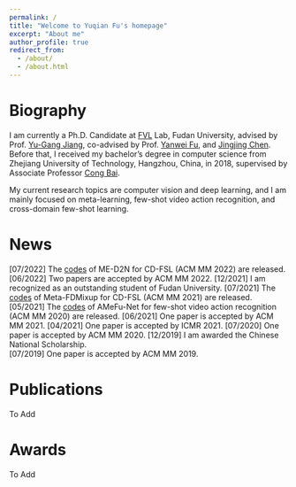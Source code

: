 ```yaml
---
permalink: /
title: "Welcome to Yuqian Fu's homepage"
excerpt: "About me"
author_profile: true
redirect_from: 
  - /about/
  - /about.html
---
```


Biography
======
I am currently a Ph.D. Candidate at <a href="https://fvl.fudan.edu.cn">FVL</a> Lab, Fudan University, advised by Prof. <a href="https://fvl.fudan.edu.cn/people/yugangjiang">Yu-Gang Jiang</a>, co-advised by Prof. <a href="https://yanweifu.github.io/">Yanwei Fu</a>, and <a href="http://vireo.cs.cityu.edu.hk/jingjing">Jingjing Chen</a>. Before that, I received my bachelor’s degree in computer science from Zhejiang University of Technology, Hangzhou, China, in 2018, supervised by Associate Professor <a href ="http://www.homepage.zjut.edu.cn/congbai/">Cong Bai</a>.

My current research topics are computer vision and deep learning, and I am mainly focused on meta-learning, few-shot video action recognition, and cross-domain few-shot learning.


News
======
[07/2022] The <a href ="https://github.com/lovelyqian/ME-D2N_for_CDFSL">codes</a> of ME-D2N for CD-FSL (ACM MM 2022) are released.
[06/2022] Two papers are accepted by ACM MM 2022.
[12/2021] I am recognized as an outstanding student of Fudan University.
[07/2021] The <a href ="https://github.com/lovelyqian/Meta-FDMixup">codes</a> of Meta-FDMixup for CD-FSL (ACM MM 2021) are released.
[05/2021] The <a href ="https://github.com/lovelyqian/AMeFu-Net">codes</a> of AMeFu-Net for few-shot video action recognition (ACM MM 2020) are released.
[06/2021] One paper is accepted by ACM MM 2021.
[04/2021] One paper is accepted by ICMR 2021.
[07/2020] One paper is accepted by ACM MM 2020.
[12/2019] I am awarded the Chinese National Scholarship.  
[07/2019] One paper is accepted by ACM MM 2019.




Publications
======
To Add

Awards
======
To Add


